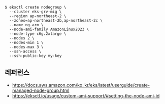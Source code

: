```
$ eksctl create nodegroup \
  --cluster eks-grv-mig \
  --region ap-northeast-2 \
  --zones=ap-northeast-2b,ap-northeast-2c \
  --name ng-arm \
  --node-ami-family AmazonLinux2023	\
  --node-type c6g.2xlarge \
  --nodes 2 \
  --nodes-min 1 \
  --nodes-max 3 \
  --ssh-access \
  --ssh-public-key my-key
```


## 레퍼런스 ##

* https://docs.aws.amazon.com/ko_kr/eks/latest/userguide/create-managed-node-group.html
* https://eksctl.io/usage/custom-ami-support/#setting-the-node-ami-id
